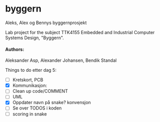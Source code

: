 ﻿# byggern
Aleks, Alex og Bennys byggernprosjekt

Lab project for the subject TTK4155 Embedded and Industrial Computer Systems Design, "Byggern".
#### Authors:
Aleksander Asp, Alexander Johansen, Bendik Standal


Things to do etter dag 5:
   

- [ ] Kretskort, PCB
- [x] Kommunikasjon: 
- [ ] Clean up code/COMMENT
- [ ] UML
- [x] Oppdater navn på snake? konvensjon
- [ ] Se over TODOS i koden
- [ ] scoring in snake
